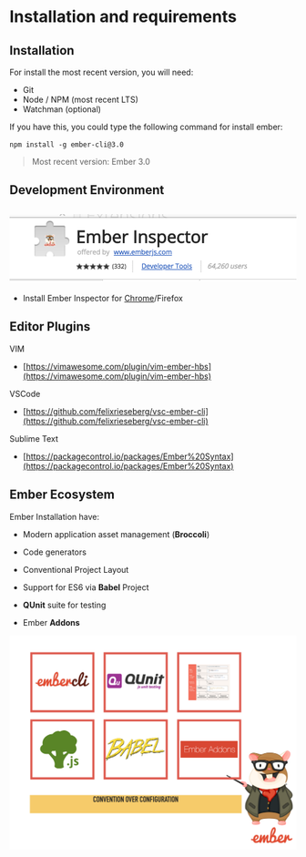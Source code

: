 # Installation and requirements

## Installation

For install the most recent version, you will need:

* Git
* Node / NPM \(most recent LTS\)
* Watchman \(optional\)

If you have this,  you could type the following command for install ember:

```
npm install -g ember-cli@3.0
```

> Most recent version: Ember 3.0

## Development Environment

## ![](/assets/inspector.png)

* Install Ember Inspector for [Chrome](https://chrome.google.com/webstore/detail/ember-inspector/bmdblncegkenkacieihfhpjfppoconhi?hl=es)/Firefox

## Editor Plugins

VIM

* [https://vimawesome.com/plugin/vim-ember-hbs](https://vimawesome.com/plugin/vim-ember-hbs)

VSCode

* [https://github.com/felixrieseberg/vsc-ember-cli](https://github.com/felixrieseberg/vsc-ember-cli)

Sublime Text

* [https://packagecontrol.io/packages/Ember%20Syntax](https://packagecontrol.io/packages/Ember%20Syntax) 

## Ember Ecosystem

Ember Installation have:

* Modern application asset management \(**Broccoli**\)

* Code generators

* Conventional Project Layout

* Support for ES6 via **Babel** Project

* **QUnit** suite for testing

* Ember **Addons**

![](/assets/ecosystem.png)

